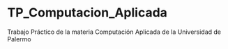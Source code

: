 # TP_Computacion_Aplicada
Trabajo Práctico de la materia Computación Aplicada de la Universidad de Palermo
